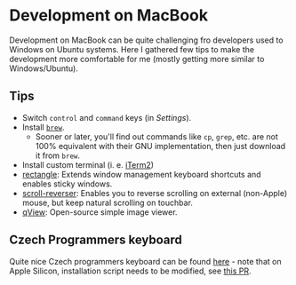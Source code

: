 # Development on MacBook

Development on MacBook can be quite challenging fro developers used to Windows on Ubuntu systems. Here I gathered few tips to make the development more comfortable for me (mostly getting more similar to Windows/Ubuntu).

## Tips

* Switch `control` and `command` keys (in _Settings_).
* Install [`brew`](https://brew.sh).
  * Sooner or later, you'll find out commands like `cp`, `grep`, etc. are not 100% equivalent with their GNU implementation, then just download it from `brew`.
* Install custom terminal (i. e. [iTerm2](https://github.com/gnachman/iTerm2))
* [rectangle](https://github.com/rxhanson/Rectangle): Extends window management keyboard shortcuts and enables sticky windows.
* [scroll-reverser](https://github.com/pilotmoon/Scroll-Reverser): Enables you to reverse scrolling on external (non-Apple) mouse, but keep natural scrolling on touchbar.
* [qView](https://github.com/jurplel/qView): Open-source simple image viewer.

## Czech Programmers keyboard

Quite nice Czech programmers keyboard can be found [here](https://github.com/mariancerny/us-czech-keyboard-layout) - note that on Apple Silicon, installation script needs to be modified, see [this PR](https://github.com/mariancerny/us-czech-keyboard-layout/pull/7).
